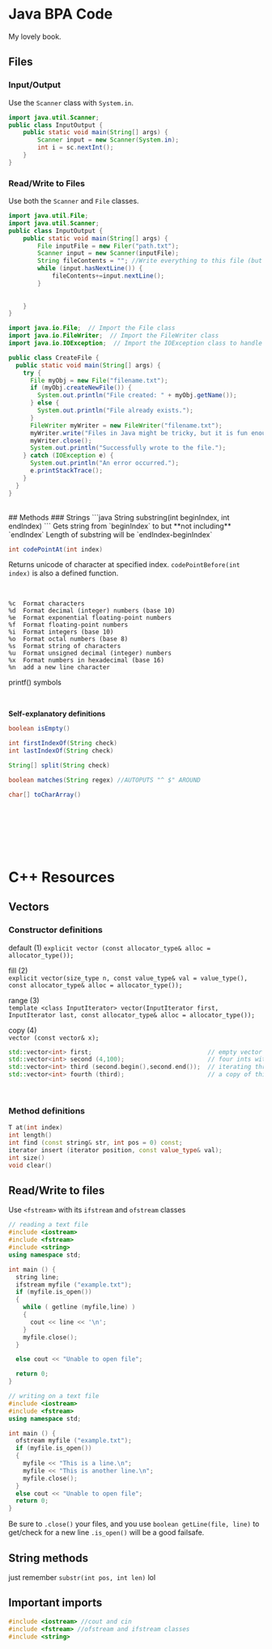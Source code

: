 # Java BPA Code

My lovely book.

## Files

### Input/Output

Use the `Scanner` class with `System.in`.

```java
import java.util.Scanner;
public class InputOutput {
    public static void main(String[] args) {
        Scanner input = new Scanner(System.in);
        int i = sc.nextInt();
    }
}
```

### Read/Write to Files

Use both the `Scanner` and `File` classes.

```java
import java.util.File;
import java.util.Scanner;
public class InputOutput {
    public static void main(String[] args) {
        File inputFile = new Filer("path.txt");
        Scanner input = new Scanner(inputFile);
        String fileContents = ""; //Write everything to this file (but no \n's)
        while (input.hasNextLine()) {
            fileContents+=input.nextLine();
        }
        
        
    }
}
```

```java
import java.io.File;  // Import the File class
import java.io.FileWriter;  // Import the FileWriter class
import java.io.IOException;  // Import the IOException class to handle errors

public class CreateFile {
  public static void main(String[] args) {
    try {
      File myObj = new File("filename.txt");
      if (myObj.createNewFile()) {
        System.out.println("File created: " + myObj.getName());
      } else {
        System.out.println("File already exists.");
      }
      FileWriter myWriter = new FileWriter("filename.txt");
      myWriter.write("Files in Java might be tricky, but it is fun enough!");
      myWriter.close();
      System.out.println("Successfully wrote to the file.");
    } catch (IOException e) {
      System.out.println("An error occurred.");
      e.printStackTrace();
    }
  }
}
```
<br />
## Methods
### Strings
```java
String substring(int beginIndex, int endIndex)
```
Gets string from `beginIndex` to but **not including** `endIndex`
Length of substring will be `endIndex-beginIndex`

<br />

```java
int codePointAt(int index) 
```
Returns unicode of character at specified index. `codePointBefore(int index)` is also a defined function.

<br />

```
%c 	Format characters
%d 	Format decimal (integer) numbers (base 10)
%e 	Format exponential floating-point numbers
%f 	Format floating-point numbers
%i 	Format integers (base 10)
%o 	Format octal numbers (base 8)
%s 	Format string of characters
%u 	Format unsigned decimal (integer) numbers
%x 	Format numbers in hexadecimal (base 16)
%n 	add a new line character
```
printf() symbols

<br />

**Self-explanatory definitions**
```java
boolean isEmpty()
```
```java
int firstIndexOf(String check)
int lastIndexOf(String check)
```
```java
String[] split(String check)
```
```java
boolean matches(String regex) //AUTOPUTS "^ $" AROUND
```
```java
char[] toCharArray()
```
<br /><br /><br /><br /><br />





# C++ Resources

## Vectors
### Constructor definitions
default (1)	
`explicit vector (const allocator_type& alloc = allocator_type());`

fill (2)	
`explicit vector(size_type n, const value_type& val = value_type(), const allocator_type& alloc = allocator_type());`

range (3)	
`template <class InputIterator> vector(InputIterator first, InputIterator last, const allocator_type& alloc = allocator_type());`

copy (4)	
`vector (const vector& x);`

```cpp
std::vector<int> first;                                // empty vector of ints
std::vector<int> second (4,100);                       // four ints with value 100
std::vector<int> third (second.begin(),second.end());  // iterating through second
std::vector<int> fourth (third);                       // a copy of third
```
<br />

### Method definitions

```cpp
T at(int index)
int length()
int find (const string& str, int pos = 0) const;
iterator insert (iterator position, const value_type& val);
int size()
void clear()
```



## Read/Write to files

Use `<fstream>` with its `ifstream` and `ofstream` classes
```cpp
// reading a text file
#include <iostream>
#include <fstream>
#include <string>
using namespace std;

int main () {
  string line;
  ifstream myfile ("example.txt");
  if (myfile.is_open())
  {
    while ( getline (myfile,line) )
    {
      cout << line << '\n';
    }
    myfile.close();
  }

  else cout << "Unable to open file"; 

  return 0;
}
```
```cpp
// writing on a text file
#include <iostream>
#include <fstream>
using namespace std;

int main () {
  ofstream myfile ("example.txt");
  if (myfile.is_open())
  {
    myfile << "This is a line.\n";
    myfile << "This is another line.\n";
    myfile.close();
  }
  else cout << "Unable to open file";
  return 0;
}
```
Be sure to `.close()` your files, and you use `boolean getLine(file, line)` to get/check for a new line `.is_open()` will be a good failsafe.

## String methods
just remember `substr(int pos, int len)` lol

## Important imports

```cpp
#include <iostream> //cout and cin
#include <fstream> //ofstream and ifstream classes
#include <string>
```
